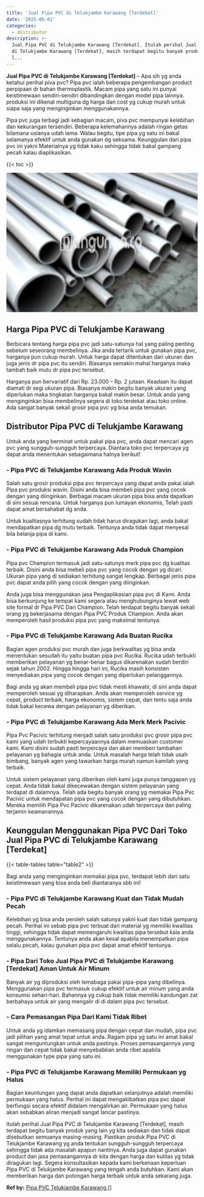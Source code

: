 ```yaml
---
title: 'Jual Pipa PVC di Telukjambe Karawang [Terdekat]'
date: '2025-05-01'
categories:
  - distributor
description: >-
  Jual Pipa PVC di Telukjambe Karawang [Terdekat]. Itulah perihal Jual Pipa PVC
  di Telukjambe Karawang [Terdekat], masih terdapat begitu banyak produk yang
  l...
---
```


**Jual Pipa PVC di Telukjambe Karawang \[Terdekat\]** – Apa sih yg anda ketahui perihal piva pvc? Pipa pvc ialah beberapa pengembangan product perpipaan dr bahan thermoplastik. Macam pipa yang satu ini punyai keistimewaan sendiri-sendiri dibandingkan dengan model pipa lainnya. produksi ini dikenal multiguna dg harga dan cost yg cukup murah untuk siapa saja yang menginginkan menggunakannya.

Pipa pvc juga terbagi jadi sebagian macam, piva pvc mempunyai kelebihan dan kekurangan tersendiri. Beberapa kelemahannya adalah ringan getas bilamana usianya udah lama. Walau begitu, tipe pipa yg satu ini bakal selamanya efektif untuk anda gunakan dg seksama. Keunggulan dari pipa pvc ini yakni Materialnya yg tidak kaku sehingga tidak bakal gampang pecah kalau diaplikasikan.

{{< toc >}}

![Jual Pipa PVC di Telukjambe Karawang [Terdekat]](/images/jaul-pipa-pvc-48.png)

## Harga Pipa PVC di Telukjambe Karawang

Berbicara tentang harga pipa pvc jadi satu-satunya hal yang paling penting sebelum seseorang membelinya. Jika anda tertarik untuk gunakan pipa pvc, harganya pun cukup murah. Untuk harga dapat ditentukan dari ukuran dan juga jenis dr pipa pvc itu sendiri. Biasanya semakin mahal harganya maka tambah baik mutu dr pipa pvc tersebut.

Harganya pun bervariatif dari Rp. 23.000 – Rp. 2 jutaan. Keadaan itu dapat diamati dr segi ukuran pipa. Biasanya makin begitu banyak ukuran yang diperlukan maka tingkatan harganya bakal makin besar. Untuk anda yang menginginkan bisa membelinya segera di toko terdekat atau toko online. Ada sangat banyak sekali grosir pipa pvc yg bisa anda temukan.

## Distributor Pipa PVC di Telukjambe Karawang

Untuk anda yang berminat untuk pakai pipa pvc, anda dapat mencari agen pvc yang sungguh-sungguh terpercaya. Diantara toko pvc terpercaya yg dapat anda menentukan sebagaimana halnya berikut!

### \- Pipa PVC di Telukjambe Karawang Ada Produk Wavin

Salah satu grosir produksi pipa pvc terpercaya yang dapat anda pakai ialah Pipa pvc produksi wavin. Disini anda bisa membeli pipa pvc yang cocok dengan yang diinginkan. Berbagai macam ukuran pipa bisa anda dapatkan di sini sesuai rencana. Untuk harganya pun lumayan ekonomis, Telah pasti dapat amat bersahabat dg anda.

Untuk kualitasnya terhitung sudah tidak harus diragukan lagi, anda bakal mendapatkan pipa dg mutu terbaik. Tentunya anda tidak dapat menyesal bila belanja pipa di kami.

### \- Pipa PVC di Telukjambe Karawang Ada Produk Champion

Pipa pvc Champion termasuk jadi satu-satunya merk pipa pvc dg kualitas terbaik. Disini anda bisa mebeli pipa pvc yang cocok dengan yg dicari. Ukuran pipa yang di sediakan terhitung sangat lengkap. Berbagai jenis pipa pvc dapat anda pilih yang cocok dengan yang diinginkan.

Anda juga bisa menggunakan jasa Pengaplikasian pipa pvc di Kami. Anda bisa berkunjung ke tempat kami segera atau menghubunginya lewat web site formal dr Pipa PVC Dari Champion. Telah terdapat begitu banyak sekali orang yg bekerjasama dengan Pipa PVC Produk Champion. Anda akan memperoleh hasil produksi pipa pvc yang maksimal tentunya.

### \- Pipa PVC di Telukjambe Karawang Ada Buatan Rucika

Bagian agen produksi pvc murah dan juga berkwalitas yg bisa anda menentukan sesudah itu yaitu buatan pipa pvc Rucika. Rucika udah terbukti memberikan pelayanan yg benar-benar bagus dikarenakan sudah berdiri sejak tahun 2002. Hingga hingga hari ini, Rucika masih konsisten menyediakan pipa yang cocok dengan yang diperlukan pelanggannya.

Bagi anda yg akan membeli pipa pvc tidak mesti khawatir, di sini anda dapat memperoleh sesuai yg diharapkan. Anda akan memperoleh service yg cepat, product terbaik, harga ekonomis, sistem cepat, dan tentu saja anda tidak bakal kecewa dengan pelayanan yg diberikan.

### \- Pipa PVC di Telukjambe Karawang Ada Merk Merk Pacivic

Pipa Pvc Pacivic terhitung menjadi salah satu produksi pvc grosir pipa pvc kami yang udah terbukti kepercayaannya dalam memuaskan customer kami. Kami disini sudah pasti terpercaya dan akan memberi tambahan pelayanan yg bahagia untuk anda. Untuk masalah harga telah tidak usah bimbang, banyak agen yang tawarkan harga murah namun kamilah yang terbaik.

Untuk sistem pelayanan yang diberikan oleh kami juga punya tanggapan yg cepat. Anda tidak bakal dikecewakan dengan sistem pelayanan yang terdapat di dalamnya. Telah ada begitu banyak orang yg memakai Pipa Pvc Pacivic untuk mendapatan pipa pvc yang cocok dengan yang dibutuhkan. Mereka memilih Pipa Pvc Pacivic dikarenakan udah terpercaya dan paling terjamin keamanannya.

## Keunggulan Menggunakan Pipa PVC Dari Toko Jual Pipa PVC di Telukjambe Karawang \[Terdekat\]

{{< table-tables table="table2" >}}

Bagi anda yang menginginkan memakai pipa pvc, terdapat lebih dari satu keistimewaan yang bisa anda beli diantaranya sbb ini!

### \- Pipa PVC di Telukjambe Karawang Kuat dan Tidak Mudah Pecah

Kelebihan yg bisa anda peroleh salah satunya yakni kuat dan tidak gampang pecah. Perihal ini sebab pipa pvc terbuat dari material yg memiliki kwalitas tinggi, sehingga tidak dapat memengaruhi kwalitas pipa tersebut kala anda menggunakannya. Tentunya anda akan kesal apabila menempatkan pipa selalu pecah, kalau gunakan pipa pvc dapat amat efektif tentunya.

### \- Pipa Dari Toko Jual Pipa PVC di Telukjambe Karawang \[Terdekat\] Aman Untuk Air Minum

Banyak air yg diproduksi oleh lemabaga pakai pipa-pipa yang dibelinya. Menggunakan pipa pvc termasuk cukup efektif untuk air minum yang anda konsumsi sehari-hari. Bahannya yg cukup baik tidak memiliki kandungan zat berbahaya untuk air yang mengalir di di dalam pipa pvc tersebut.

### \- Cara Pemasangan Pipa Dari Kami Tidak Ribet

Untuk anda yg idamkan memasang pipa dengan cepat dan mudah, pipa pvc jadi pilihan yang amat tepat untuk anda. Ragam pipa yg satu ini amat bakal sangat menguntungkan untuk anda pastinya. Proses pemasangannya yang ringan dan cepat tidak bakal menyebabkan anda ribet apabila menggunakan type pipa yang satu ini.

### \- Pipa PVC di Telukjambe Karawang Memiliki Permukaan yg Halus

Bagian keuntungan yang dapat anda dapatkan selanjutnya adalah memiliki permukaan yang halus. Perihal ini dapat mengakibatkan pipa pvc dapat berfungsi secara efektif didalam mengalirkan air. Permukaan yang halus akan sebabkan aliran menjadi sangat lancar pastinya.

Itulah perihal Jual Pipa PVC di Telukjambe Karawang \[Terdekat\], masih terdapat begitu banyak produk yang lain yg kita sediakan dan tidak dapat disebutkan semuanya masing-masing. Pastikan produk Pipa PVC di Telukjambe Karawang yg anda tentukan sungguh-sungguh terpercaya sehingga tidak ada masalah apapun nantinya. Anda juga dapat gunakan product dan jasa pemasangannya dr kita dengan harga dan kulitas yg tidak diragukan lagi. Segera konsultasikan kepada kami berkenaan keperluan Pipa PVC di Telukjambe Karawang yang tengah anda butuhkan. Kami akan memberikan harga dan potongan harga terbaik untuk anda sekarang juga.

**Ref by:** [Pipa PVC Telukjambe Karawang []](https://id.wikipedia.org/wiki/Pipa)
